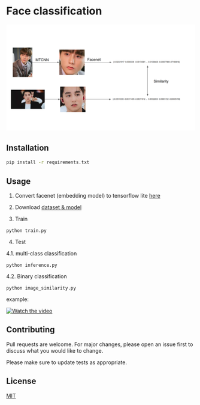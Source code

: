 # Face classification
![](similarity.png)
## Installation
```bash
pip install -r requirements.txt
```

## Usage
1. Convert facenet (embedding model) to tensorflow lite [here](https://colab.research.google.com/drive/1VovEl0I671JG7ufg2PtfjwKdM8YEK353?usp=sharing)

2. Download [dataset & model](https://drive.google.com/drive/folders/1y8CKhCWusiaZ3P86H5hZsW3gySTyLyaA?usp=sharing)
3. Train
```
python train.py
```
4. Test

4.1. multi-class classification
```
python inference.py
```
4.2. Binary classification
    
```
python image_similarity.py
```
example:

[![Watch the video](https://img.youtube.com/vi/HfN8CFpeV98/1.jpg)](https://youtu.be/HfN8CFpeV98)

## Contributing
Pull requests are welcome. For major changes, please open an issue first to discuss what you would like to change.

Please make sure to update tests as appropriate.

## License
[MIT](https://choosealicense.com/licenses/mit/)